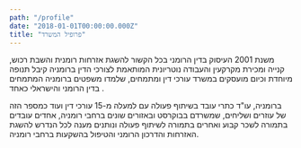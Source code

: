 ```yaml
---
path: "/profile"
date: "2018-01-01T00:00:00.000Z"
title: "פרופיל המשרד"
---
```


משנת 2001 העיסוק בדין הרומני בכל הקשור להשגת אזרחות רומנית והשבת רכוש, קנייה ומכירת מקרקעין והעבודה נוטריונית המותאמת לצורכי הדין ברומניה קיבל תנופה מיוחדת וכיום מועסקים במשרד עורכי דין ומתמחים, שלמדו משפטים ברומניה המתמחים בדין הרומני והישראלי כאחד .

ברומניה, עו"ד כתרי עובד בשיתוף פעולה עם למעלה מ-15 עורכי דין ועוד כמספר הזה של עוזרים ושליחים, שמשרדם בבוקרסט ובאזורים שונים ברחבי רומניה, אחדים עובדים בתמורה לשכר קבוע ואחרים בתמורה לשיתוף פעולה ונותנים מענה לכל הנדרש להשגת האזרחות והדרכון הרומני והטיפול בהשקעות ברחבי רומניה.  